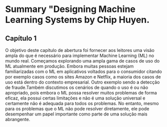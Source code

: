 # Summary "Designing Machine Learning Systems by Chip Huyen.

## Capítulo 1


O objetivo deste capítulo de abertura foi fornecer aos leitores uma visão ampla  do que é necessário para implementar Machine Learning (ML) no mundo real. Começamos explorando uma ampla gama de casos de uso do ML atualmente em produção. Embora muitas pessoas estejam familiarizadas com o ML em aplicativos voltados para o consumidor citando por exemplo casos como os sites  Amazon e Netflix, a maioria dos casos de uso está dentro do contexto empresarial. Outro exemplo sendo a detecção de fraude.Também discutimos os cenários de quando o uso é ou não apropriado, pois  embora o ML possa resolver muitos problemas de forma eficaz, ela possui certas limitações e  não é uma solução universal e certamente não é adequada para todos os problemas. No entanto, mesmo para os problemas que o ML não pode resolver diretamente, ele pode desempenhar um papel importante como parte de uma solução mais abrangente.

